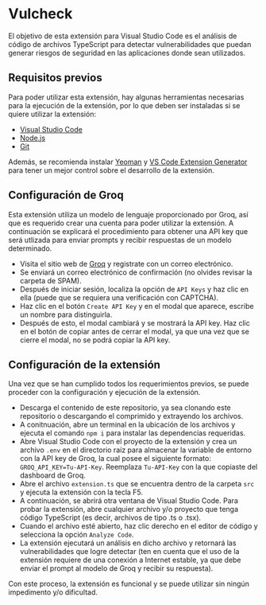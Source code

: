 # Vulcheck

El objetivo de esta extensión para Visual Studio Code es el análisis de código de archivos TypeScript para detectar vulnerabilidades que puedan generar riesgos de seguridad en las aplicaciones donde sean utilizados.

## Requisitos previos

Para poder utilizar esta extensión, hay algunas herramientas necesarias para la ejecución de la extensión, por lo que deben ser instaladas si se quiere utilizar la extensión:

* [Visual Studio Code](https://code.visualstudio.com/)
* [Node.js](https://nodejs.org/en/)
* [Git](https://git-scm.com/)

Además, se recomienda instalar [Yeoman](https://yeoman.io/) y [VS Code Extension Generator](https://www.npmjs.com/package/generator-code) para tener un mejor control sobre el desarrollo de la extensión.

## Configuración de Groq

Esta extensión utiliza un modelo de lenguaje proporcionado por Groq, así que es requerido crear una cuenta para poder utilizar la extensión. A continuación se explicará el procedimiento para obtener una API key que será utlizada para enviar prompts y recibir respuestas de un modelo determinado.

* Visita el sitio web de [Groq](https://console.groq.com/login) y registrate con un correo electrónico.
* Se enviará un correo electrónico de confirmación (no olvides revisar la carpeta de SPAM).
* Después de iniciar sesión, localiza la opción de `API Keys` y haz clic en ella (puede que se requiera una verificación con CAPTCHA).
* Haz clic en el botón `Create API Key` y en el modal que aparece, escribe un nombre para distinguirla.
* Después de esto, el modal cambiará y se mostrará la API key. Haz clic en el botón de copiar antes de cerrar el modal, ya que una vez que se cierre el modal, no se podrá copiar la API key.

## Configuración de la extensión

Una vez que se han cumplido todos los requerimientos previos, se puede proceder con la configuración y ejecución de la extensión.

* Descarga el contenido de este repositorio, ya sea clonando este repositorio o descargando el comprimido y extrayendo los archivos.
* A conitnuación, abre un terminal en la ubicación de los archivos y ejecuta el comando `npm i` para instalar las dependencias requeridas.
* Abre Visual Studio Code con el proyecto de la extensión y crea un archivo `.env` en el directorio raíz para almacenar la variable de entorno con la API key de Groq, la cual posee el siguiente formato: `GROQ_API_KEY=Tu-API-Key`. Reemplaza `Tu-API-Key` con la que copiaste del dashboard de Groq.
* Abre el archivo `extension.ts` que se encuentra dentro de la carpeta `src` y ejecuta la extensión con la tecla F5.
* A continuación, se abrirá otra ventana de Visual Studio Code. Para probar la extensión, abre cualquier archivo y/o proyecto que tenga código TypeScript (es decir, archivos de tipo .ts o .tsx).
* Cuando el archivo esté abierto, haz clic derecho en el editor de código y selecciona la opción `Analyze Code`.
* La extensión ejecutará un análisis en dicho archivo y retornará las vulnerabilidades que logre detectar (ten en cuenta que el uso de la extensión requiere de una conexión a Internet estable, ya que debe enviar el prompt al modelo de Groq y recibir su respuesta).

Con este proceso, la extensión es funcional y se puede utilizar sin ningún impedimento y/o dificultad.
